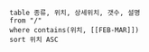   
```dataview
table 종류, 위치, 상세위치, 갯수, 설명
from "/"
where contains(위치, [[FEB-MAR]])
sort 위치 ASC
```

